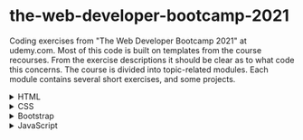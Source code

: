 # the-web-developer-bootcamp-2021

Coding exercises from "The Web Developer Bootcamp 2021" at udemy.com. 
Most of this code is built on templates from the course recourses. From the exercise descriptions it should be clear as to what code this concerns. The course is divided into topic-related modules. Each module contains several short exercises, and some projects. 

<details>
<summary>HTML</summary>
<br>

  <details>
  <summary>Exercises</summary>
  <br>

    ### Exercise 1 - Intro

    Given plain-text and a picture of a website.
    The task is, by using HTML, formating the text to match the given picture.

    ### Exercise 2 - Lists

    Given a plain-text list, the task is to make a list identical to the picture.

    ### Exercise 3 - Links & Images

    The task is simply to create a link and an image. 

    ### Exercise 4 - Entities & Semantics

    The task is to make a header with a sowman entity and a superscripted trademark entity.

    ### Exercise 5 - Tables

    Given the data, the task is to format a table using the elements table, thead, tbody, tr, th and td.

    ### Exercise 6 - Forms

    The task is to make a login-like page consisting of username and password inputs with placeholder texts, and a register-button.

  </details>

  <details>
  <summary>Projects</summary>
  <br>
  
    ### Marathon Registration Project

    The task is to make a registration form for a fictive fun run. Should include proper use of input types, labels, placeholders, etc...
  </details>


</details>

<details>
<summary>CSS</summary>
<br>

  <details>
  <summary>Exercises</summary>
  <br>

    ### Exercise 7 - Intro

    Given plain-text, format the text to match a given layout.

    ### Exercise 8 - Hipster Logo

    Format text to match the given specification.

    ### Exercise 9 - Basic Selectors

    Using selectors, format text to match the given specification.

    ### Exercise 10 - Descendent Combinators

    Using descendent combinators, format text to match the given specification.

    ### Exercise 11 - Checkerboard

    Given a colorless checkerboard, make even squares black and odd squares red.

    ### Exercise 12 - Box Model

    Format the given .css file to match the given image.

  </details>

</details>


<details>
<summary>Bootstrap</summary>
<br>

  <details>
  <summary>Exercises</summary>
  <br>

    ### Exercise 13 - Intro

    Given plain-text HTML, format the code to match the given image, using bootstrap.

    ### Exercise 13 - Grid Intro

    Using grid functionality, create a .html to match a the given image.
  
  
  </details>


</details>


<details>
<summary>JavaScript</summary>
<br>

  <details>
  <summary>Exercises</summary>
  <br>

    ### Exercise 15 - Variables

    Create two variables.

    ### Exercise 16 - Constants

    Define two constants

    ### Exercise 17 - Strings

    Create two strings.

    ### Exercise 18 - String Methods

    Use the .trim() and .toLowerCase() methods to change a string.

    ### Exercise 19 - More String Methods

    Use the .replace() and .slice() methods to alter a string.

    ### Exercise 20 - String Template Literals

    Create a string dipslaying the outcome of rolling two dice.

    ### Exercise 21 - Conditions

    Check if a number is even.

    ### Exercise 22 - More on Conditions

    Use if-else condtions to match the given set of rules.

    ### Exercise 23 - Nested Conditions

    Change the input value to activate the given condition.

    ### Exercise 24 - Logical AND

    Change the input value to active the given condition.

    ### Exercise 25 - Arrays

    Create an array containing 6 numbers.

    ### Exercise 26 - Array Access

    Change two elements in the given array.

    ### Exercise 27 - Pop/Push/Shift/Unshift

    Use the functions above to alter an array.

    ### Exercise 28 - Nested Arrays

    Update a value in a nested array.

    ### Exercise 29 - Object Literals

    Create an object containing the given data.

    ### Exercise 30 - Object Access

    Given an object, create a string containing information from that object.

    ### Exercise 31 - For-Loops Intro

    Make a loop that prints a sentence a given number of times.

    ### Exercise 32 - More on For-Loops Intro

    Using a loop, print down from 25 by increments of -5.

    ### Exercise 33 - Looping Over Arrays

    Loop through an array of strings and print every string in upper case.

    ### Exercise 34 - The For...Of-Loop

    Loop through an array of integers and print the square of each integer.
    
   <details>
  <summary>Projects</summary>
  <br>

    ### Todo List
     
    A basic command line-driven todo list that supports adding, deleting and listing elements.
     
     
  
  
  </details>
  
  
  </details>


</details>
